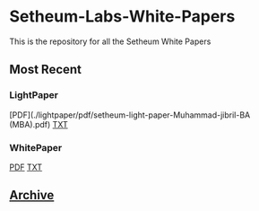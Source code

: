 # Setheum-Labs-White-Papers
This is the repository for all the Setheum White Papers

## Most Recent

### LightPaper
[PDF](./lightpaper/pdf/setheum-light-paper-Muhammad-jibril-BA (MBA).pdf)
[TXT](./lightpaper/txt)

### WhitePaper
[PDF](./whitetpaper/pdf)
[TXT](./whitetpaper/txt)

## [Archive](./archive)
